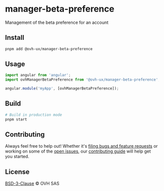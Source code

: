 # manager-beta-preference

Management of the beta preference for an account

## Install

```sh
pnpm add @ovh-ux/manager-beta-preference
```

## Usage

```js
import angular from 'angular';
import ovhManagerBetaPreference from '@ovh-ux/manager-beta-preference';

angular.module('myApp', [ovhManagerBetaPreference]);
```

## Build

```sh
# Build in production mode
pnpm start
```

## Contributing

Always feel free to help out! Whether it's [filing bugs and feature requests](https://github.com/ovh/manager/issues/new) or working on some of the [open issues](https://github.com/ovh/manager/issues), our [contributing guide](https://github.com/ovh/manager/blob/master/CONTRIBUTING.md) will help get you started.

## License

[BSD-3-Clause](LICENSE) © OVH SAS
